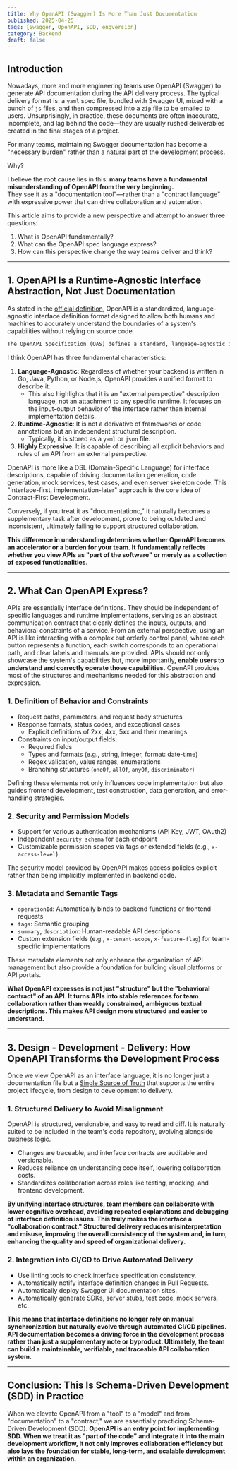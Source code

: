 ```yaml
---
title: Why OpenAPI (Swagger) Is More Than Just Documentation
published: 2025-04-25
tags: [Swagger, OpenAPI, SDD, engversion]
category: Backend
draft: false
---
```


## Introduction

Nowadays, more and more engineering teams use OpenAPI (Swagger) to generate API documentation during the API delivery process. The typical delivery format is: a `yaml` spec file, bundled with Swagger UI, mixed with a bunch of `js` files, and then compressed into a `zip` file to be emailed to users. Unsurprisingly, in practice, these documents are often inaccurate, incomplete, and lag behind the code—they are usually rushed deliverables created in the final stages of a project.

For many teams, maintaining Swagger documentation has become a "necessary burden" rather than a natural part of the development process.

Why?

I believe the root cause lies in this: **many teams have a fundamental misunderstanding of OpenAPI from the very beginning.**  
They see it as a "documentation tool"—rather than a "contract language" with expressive power that can drive collaboration and automation.

This article aims to provide a new perspective and attempt to answer three questions:

1. What is OpenAPI fundamentally?
2. What can the OpenAPI spec language express?
3. How can this perspective change the way teams deliver and think?

---

## 1. OpenAPI Is a Runtime-Agnostic Interface Abstraction, Not Just Documentation

As stated in the [official definition](https://swagger.io/specification/#:~:text=The%20OpenAPI%20Specification%20(OAS)%20defines%20a%20standard%2C%20language%2Dagnostic%20interface%20to%20HTTP%20APIs%20which%20allows%20both%20humans%20and%20computers%20to%20discover%20and%20understand%20the%20capabilities%20of%20the%20service%20without%20access%20to%20source%20code%2C%20documentation%2C%20or%20through%20network%20traffic%20inspection.), OpenAPI is a standardized, language-agnostic interface definition format designed to allow both humans and machines to accurately understand the boundaries of a system's capabilities without relying on source code.

```txt
The OpenAPI Specification (OAS) defines a standard, language-agnostic interface to HTTP APIs which allows both humans and computers to discover and understand the capabilities of the service without access to source code, documentation, or through network traffic inspection.
```

I think OpenAPI has three fundamental characteristics:

1. **Language-Agnostic**: Regardless of whether your backend is written in Go, Java, Python, or Node.js, OpenAPI provides a unified format to describe it.
    - This also highlights that it is an "external perspective" description language, not an attachment to any specific runtime. It focuses on the input-output behavior of the interface rather than internal implementation details.
2. **Runtime-Agnostic**: It is not a derivative of frameworks or code annotations but an independent structural description.
    - Typically, it is stored as a `yaml` or `json` file.
3. **Highly Expressive**: It is capable of describing all explicit behaviors and rules of an API from an external perspective.

OpenAPI is more like a DSL (Domain-Specific Language) for interface descriptions, capable of driving documentation generation, code generation, mock services, test cases, and even server skeleton code. This "interface-first, implementation-later" approach is the core idea of Contract-First Development.

Conversely, if you treat it as "documentationc," it naturally becomes a supplementary task after development, prone to being outdated and inconsistent, ultimately failing to support structured collaboration.

**This difference in understanding determines whether OpenAPI becomes an accelerator or a burden for your team. It fundamentally reflects whether you view APIs as "part of the software" or merely as a collection of exposed functionalities.**

---

## 2. What Can OpenAPI Express?

APIs are essentially interface definitions. They should be independent of specific languages and runtime implementations, serving as an abstract communication contract that clearly defines the inputs, outputs, and behavioral constraints of a service. From an external perspective, using an API is like interacting with a complex but orderly control panel, where each button represents a function, each switch corresponds to an operational path, and clear labels and manuals are provided. APIs should not only showcase the system's capabilities but, more importantly, **enable users to understand and correctly operate those capabilities.** OpenAPI provides most of the structures and mechanisms needed for this abstraction and expression.

### 1. Definition of Behavior and Constraints

- Request paths, parameters, and request body structures
- Response formats, status codes, and exceptional cases
  - Explicit definitions of 2xx, 4xx, 5xx and their meanings
- Constraints on input/output fields:
  - Required fields
  - Types and formats (e.g., string, integer, format: date-time)
  - Regex validation, value ranges, enumerations
  - Branching structures (`oneOf`, `allOf`, `anyOf`, `discriminator`)

Defining these elements not only influences code implementation but also guides frontend development, test construction, data generation, and error-handling strategies.

### 2. Security and Permission Models

- Support for various authentication mechanisms (API Key, JWT, OAuth2)
- Independent `security schema` for each endpoint
- Customizable permission scopes via tags or extended fields (e.g., `x-access-level`)

The security model provided by OpenAPI makes access policies explicit rather than being implicitly implemented in backend code.

### 3. Metadata and Semantic Tags

- `operationId`: Automatically binds to backend functions or frontend requests
- `tags`: Semantic grouping
- `summary`, `description`: Human-readable API descriptions
- Custom extension fields (e.g., `x-tenant-scope`, `x-feature-flag`) for team-specific implementations

These metadata elements not only enhance the organization of API management but also provide a foundation for building visual platforms or API portals.

**What OpenAPI expresses is not just "structure" but the "behavioral contract" of an API. It turns APIs into stable references for team collaboration rather than weakly constrained, ambiguous textual descriptions. This makes API design more structured and easier to understand.**

---

## 3. Design - Development - Delivery: How OpenAPI Transforms the Development Process

Once we view OpenAPI as an interface language, it is no longer just a documentation file but a [Single Source of Truth](https://en.wikipedia.org/wiki/Single_source_of_truth) that supports the entire project lifecycle, from design to development to delivery.

### 1. Structured Delivery to Avoid Misalignment

OpenAPI is structured, versionable, and easy to read and diff. It is naturally suited to be included in the team's code repository, evolving alongside business logic.

- Changes are traceable, and interface contracts are auditable and versionable.
- Reduces reliance on understanding code itself, lowering collaboration costs.
- Standardizes collaboration across roles like testing, mocking, and frontend development.

**By unifying interface structures, team members can collaborate with lower cognitive overhead, avoiding repeated explanations and debugging of interface definition issues. This truly makes the interface a "collaboration contract." Structured delivery reduces misinterpretation and misuse, improving the overall consistency of the system and, in turn, enhancing the quality and speed of organizational delivery.**

### 2. Integration into CI/CD to Drive Automated Delivery

- Use linting tools to check interface specification consistency.
- Automatically notify interface definition changes in Pull Requests.
- Automatically deploy Swagger UI documentation sites.
- Automatically generate SDKs, server stubs, test code, mock servers, etc.

**This means that interface definitions no longer rely on manual synchronization but naturally evolve through automated CI/CD pipelines. API documentation becomes a driving force in the development process rather than just a supplementary note or byproduct. Ultimately, the team can build a maintainable, verifiable, and traceable API collaboration system.**

---

## Conclusion: This Is Schema-Driven Development (SDD) in Practice

When we elevate OpenAPI from a "tool" to a "model" and from "documentation" to a "contract," we are essentially practicing Schema-Driven Development (SDD). **OpenAPI is an entry point for implementing SDD. When we treat it as "part of the code" and integrate it into the main development workflow, it not only improves collaboration efficiency but also lays the foundation for stable, long-term, and scalable development within an organization.**
